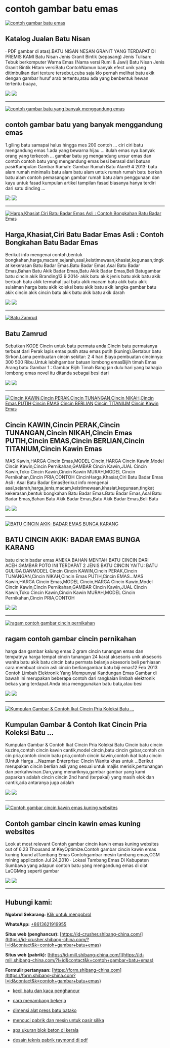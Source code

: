 # contoh gambar batu emas

<a href="https://swt.shibang-china.com/?l=id&img&k=contoh+gambar+batu+emas" target="_blank">![contoh gambar batu emas](http://static.shibang-china.com/all-800x300/591.jpg)</a>

## Katalog Jualan Batu Nisan
· PDF gambar di atas).BATU NISAN NESAN GRANIT YANG TERDAPAT DI PREMIS KAMI Batu Nisan Jenis Granit Bintik (sepasang) Jenis Tulisan: Tebuk berkomputer Warna Emas (Nama versi Rumi & Jawi) Batu Nisan Jenis Granit Bintik Hitam versiBatu ContohNamun banyak efect unik yang ditimbulkan dari texture tersebut,cuba saja klo pernah melihat batu akik dengan gambar huruf arab tertentu,atau ada yang benbentuk hewan tertentu buaya,


<a href="https://whatsapp.shibangsoft.com/WhatsApp.php" target="_blank" title="WhatsApp">![](http://static.shibang-china.com/icon/whatsapp.png)</a> <a href="https://swt.shibang-china.com/?l=id&icon&k=contoh+gambar+batu+emas" target="_blank">![](http://static.shibang-china.com/icon/chat-id.png)</a>

---

<a href="https://swt.shibang-china.com/?l=id&img&k=contoh+gambar+batu+emas" target="_blank">![contoh gambar batu yang banyak menggandung emas](http://static.shibang-china.com/all-800x300/6.jpg)</a>

## contoh gambar batu yang banyak menggandung emas
1.giling batu samapai halus hingga mes 200 contoh … ciri ciri batu mengandung emas 1.ada yang bewarna hijau … itulah emas nya.banyak orang yang terkecoh … gambar batu yg mengandung unsur emas dan contoh contoh batu yang mengandung emas besi berasal dari batuan pasirKumpulan Gambar Rumah: Gambar Rumah Batu Alam9 4 2013· batu alam rumah minimalis batu alam batu alam untuk rumah rumah batu berkah batu alam contoh pemasangan gambar rumah batu alam penggunaan dan kayu untuk fasad kumpulan artikel tampilan fasad biasanya hanya terdiri dari satu dinding …


<a href="https://whatsapp.shibangsoft.com/WhatsApp.php" target="_blank" title="WhatsApp">![](http://static.shibang-china.com/icon/whatsapp.png)</a> <a href="https://swt.shibang-china.com/?l=id&icon&k=contoh+gambar+batu+emas" target="_blank">![](http://static.shibang-china.com/icon/chat-id.png)</a>

---

<a href="https://swt.shibang-china.com/?l=id&img&k=contoh+gambar+batu+emas" target="_blank">![Harga,Khasiat,Ciri Batu Badar Emas Asli : Contoh Bongkahan Batu Badar Emas](http://static.shibang-china.com/all-800x300/1524.jpg)</a>

## Harga,Khasiat,Ciri Batu Badar Emas Asli : Contoh Bongkahan Batu Badar Emas
Berikut info mengenai contoh,bentuk bongkahan,harga,macam,sejarah,asal,keistimewaan,khasiat,kegunaan,tingkat kekerasan Batu Badar Emas.Batu Badar Emas,Asal Batu Badar Emas,Bahan Batu Akik Badar Emas,Batu Akik Badar Emas,Beli Batugambar batu cincin akik Branding13 9 2014· akik batu akik jenis batu akik batu akik bertuah batu akik termahal jual batu akik macam batu akik batu akik sulaiman harga batu akik koleksi batu akik batu akik langka gambar batu akik cincin akik cincin batu akik batu akik batu akik darah


<a href="https://whatsapp.shibangsoft.com/WhatsApp.php" target="_blank" title="WhatsApp">![](http://static.shibang-china.com/icon/whatsapp.png)</a> <a href="https://swt.shibang-china.com/?l=id&icon&k=contoh+gambar+batu+emas" target="_blank">![](http://static.shibang-china.com/icon/chat-id.png)</a>

---

<a href="https://swt.shibang-china.com/?l=id&img&k=contoh+gambar+batu+emas" target="_blank">![Batu Zamrud](http://static.shibang-china.com/all-800x300/656.jpg)</a>

## Batu Zamrud
Sebutkan KODE Cincin untuk batu permata anda.Cincin batu permatanya terbuat dari Perak lapis emas putih atau emas putih (kuning).Bertabur batu Sirkon.Lama pembuatan cincin sekitar: 2 4 hari.Biaya pembuatan cincinnya: 300 500 Ribu.Untuk lebihgambar batuan lombong emasBijih timah Emas Arang batu Gambar 1 : Gambar Bijih Timah Bang jan dulu hari yang bahagia lombong emas novel itu ditanda sebagai besi dari


<a href="https://whatsapp.shibangsoft.com/WhatsApp.php" target="_blank" title="WhatsApp">![](http://static.shibang-china.com/icon/whatsapp.png)</a> <a href="https://swt.shibang-china.com/?l=id&icon&k=contoh+gambar+batu+emas" target="_blank">![](http://static.shibang-china.com/icon/chat-id.png)</a>

---

<a href="https://swt.shibang-china.com/?l=id&img&k=contoh+gambar+batu+emas" target="_blank">![Cincin KAWIN,Cincin PERAK,Cincin TUNANGAN,Cincin NIKAH,Cincin Emas PUTIH,Cincin EMAS,Cincin BERLIAN,Cincin TITANIUM,Cincin Kawin Emas](http://static.shibang-china.com/all-800x300/445.jpg)</a>

## Cincin KAWIN,Cincin PERAK,Cincin TUNANGAN,Cincin NIKAH,Cincin Emas PUTIH,Cincin EMAS,Cincin BERLIAN,Cincin TITANIUM,Cincin Kawin Emas
MAS Kawin,HARGA Cincin Emas,MODEL Cincin,HARGA Cincin Kawin,Model Cincin Kawin,Cincin Pernikahan,GAMBAR Cincin Kawin,JUAL Cincin Kawin,Toko Cincin Kawin,Cincin Kawin MURAH,MODEL Cincin Pernikahan,Cincin PRIA,CONTOH CincinHarga,Khasiat,Ciri Batu Badar Emas Asli : Asal Batu Badar EmasBerikut info mengenai asal,sejarah,harga,jenis,macam,keistimewaan,khasiat,kegunaan,tingkat kekerasan,bentuk bongkahan Batu Badar Emas.Batu Badar Emas,Asal Batu Badar Emas,Bahan Batu Akik Badar Emas,Batu Akik Badar Emas,Beli Batu


<a href="https://whatsapp.shibangsoft.com/WhatsApp.php" target="_blank" title="WhatsApp">![](http://static.shibang-china.com/icon/whatsapp.png)</a> <a href="https://swt.shibang-china.com/?l=id&icon&k=contoh+gambar+batu+emas" target="_blank">![](http://static.shibang-china.com/icon/chat-id.png)</a>

---

<a href="https://swt.shibang-china.com/?l=id&img&k=contoh+gambar+batu+emas" target="_blank">![BATU CINCIN AKIK: BADAR EMAS BUNGA KARANG](http://static.shibang-china.com/all-800x300/701.jpg)</a>

## BATU CINCIN AKIK: BADAR EMAS BUNGA KARANG
batu cincin badar emas ANEKA BAHAN MENTAH BATU CINCIN DARI ACEH.GAMBAR POTO INI TERDAPAT 2 JENIS BATU CINCIN YAITU: BATU GULIGA DANMODEL Cincin Cincin KAWIN,Cincin PERAK,Cincin TUNANGAN,Cincin NIKAH,Cincin Emas PUTIH,Cincin EMAS…MAS Kawin,HARGA Cincin Emas,MODEL Cincin,HARGA Cincin Kawin,Model Cincin Kawin,Cincin Pernikahan,GAMBAR Cincin Kawin,JUAL Cincin Kawin,Toko Cincin Kawin,Cincin Kawin MURAH,MODEL Cincin Pernikahan,Cincin PRIA,CONTOH


<a href="https://whatsapp.shibangsoft.com/WhatsApp.php" target="_blank" title="WhatsApp">![](http://static.shibang-china.com/icon/whatsapp.png)</a> <a href="https://swt.shibang-china.com/?l=id&icon&k=contoh+gambar+batu+emas" target="_blank">![](http://static.shibang-china.com/icon/chat-id.png)</a>

---

<a href="https://swt.shibang-china.com/?l=id&img&k=contoh+gambar+batu+emas" target="_blank">![ragam contoh gambar cincin pernikahan](http://static.shibang-china.com/all-800x300/943.jpg)</a>

## ragam contoh gambar cincin pernikahan
harga dan gambar kalung emas 2 gram cincin tunangan emas dan tempatnya harga tempat cincin tunangan 24 karat aksesoris unik aksesoris wanita batu akik batu cincin batu permata belanja aksesoris beli perhiasan cara membuat cincin asli cincin berliangambar batu biji emas12 Feb 2013 Contoh Limbah Elektronik Yang Mempunyai Kandungan Emas Gambar di bawah ini merupakan beberapa contoh dari rangkaian limbah elektronik bekas yang terdapat.Anda bisa menggunakan batu bata,atau besi


<a href="https://whatsapp.shibangsoft.com/WhatsApp.php" target="_blank" title="WhatsApp">![](http://static.shibang-china.com/icon/whatsapp.png)</a> <a href="https://swt.shibang-china.com/?l=id&icon&k=contoh+gambar+batu+emas" target="_blank">![](http://static.shibang-china.com/icon/chat-id.png)</a>

---

<a href="https://swt.shibang-china.com/?l=id&img&k=contoh+gambar+batu+emas" target="_blank">![Kumpulan Gambar & Contoh Ikat Cincin Pria Koleksi Batu …](http://static.shibang-china.com/all-800x300/1219.jpg)</a>

## Kumpulan Gambar & Contoh Ikat Cincin Pria Koleksi Batu …
Kumpulan Gambar & Contoh Ikat Cincin Pria Koleksi Batu Cincin batu cincin kuzine,contoh cincin kawin cantik,model cincin,batu cincin gabar,contoh cin cin pria,contoh cincin batu pria,contoh cincin kawin,contoh ikat batu cincin [Untuk Harga …Nazman Enterprise: Cincin Wanita khas untuk …Berikut merupakan cincin berlian asli yang sesuai untuk majlis merisik,pertunangan dan perkahwinan.Dan,yang menariknya,gambar gambar yang kami paparkan adalah cincin cincin 2nd hand (terpakai) yang masih elok dan cantik,ada antaranya juga adalah


<a href="https://whatsapp.shibangsoft.com/WhatsApp.php" target="_blank" title="WhatsApp">![](http://static.shibang-china.com/icon/whatsapp.png)</a> <a href="https://swt.shibang-china.com/?l=id&icon&k=contoh+gambar+batu+emas" target="_blank">![](http://static.shibang-china.com/icon/chat-id.png)</a>

---

<a href="https://swt.shibang-china.com/?l=id&img&k=contoh+gambar+batu+emas" target="_blank">![Contoh gambar cincin kawin emas kuning websites](http://static.shibang-china.com/all-800x300/891.jpg)</a>

## Contoh gambar cincin kawin emas kuning websites
Look at most relevant Contoh gambar cincin kawin emas kuning websites out of 6.23 Thousand at KeyOptimize.Contoh gambar cincin kawin emas kuning found atTambang Emas Contohgambar mesin tambang emas,CGM mining application Jul 24,2010 · Lokasi Tambang Emas Di Kabupaten Sumbawa yang adapun contoh batu yang mengandung emas di olat LaCGMng seperti gambar


<a href="https://whatsapp.shibangsoft.com/WhatsApp.php" target="_blank" title="WhatsApp">![](http://static.shibang-china.com/icon/whatsapp.png)</a> <a href="https://swt.shibang-china.com/?l=id&icon&k=contoh+gambar+batu+emas" target="_blank">![](http://static.shibang-china.com/icon/chat-id.png)</a>

---
## Hubungi kami:

**Ngobrol Sekarang:** [Klik untuk mengobrol](https://swt.shibang-china.com?l=id&contact&k=contoh+gambar+batu+emas)

**WhatsApp:**  [+8613621919955](https://whatsapp.shibangsoft.com/WhatsApp.php)

**Situs web (penghancur):** [https://id-crusher.shibang-china.com/](https://id-crusher.shibang-china.com/?l=id&contact&k=contoh+gambar+batu+emas)

**Situs web (pabrik):** [https://id-mill.shibang-china.com/](https://id-mill.shibang-china.com/?l=id&contact&k=contoh+gambar+batu+emas)

**Formulir pertanyaan:** [https://form.shibang-china.com](https://form.shibang-china.com?l=id&contact&k=contoh+gambar+batu+emas)

* [kecil batu dan kaca penghancur](../23/kecil%20batu%20dan%20kaca%20penghancur.md)

* [cara menambang bekerja](../17/cara%20menambang%20bekerja.md)

* [dimensi alat press batu batako](../25/dimensi%20alat%20press%20batu%20batako.md)

* [mencuci pabrik dan mesin untuk pasir silika](../21/mencuci%20pabrik%20dan%20mesin%20untuk%20pasir%20silika.md)

* [apa ukuran blok beton di kerala](../16/apa%20ukuran%20blok%20beton%20di%20kerala.md)

* [desain teknis pabrik raymond di pdf](../23/desain%20teknis%20pabrik%20raymond%20di%20pdf.md)
